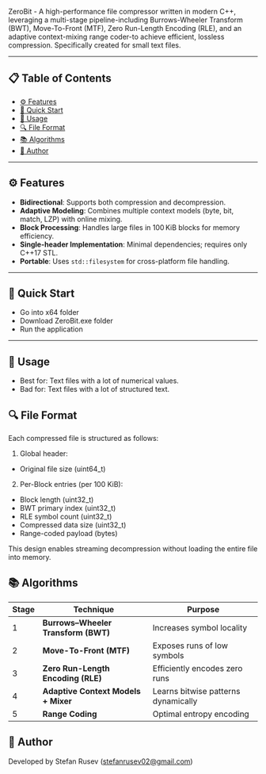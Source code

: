 ZeroBit - A high-performance file compressor written in modern C++, leveraging a multi-stage pipeline-including Burrows-Wheeler Transform (BWT), Move-To-Front (MTF), Zero Run-Length Encoding (RLE), and an adaptive context-mixing range coder-to achieve efficient, lossless compression. Specifically created for small text files.

---

## 📋 Table of Contents

- [⚙️ Features](#️-features)
- [🚀 Quick Start](#-quick-start)
- [📂 Usage](#-usage)
- [🔍 File Format](#-file-format)
- [📚 Algorithms](#-algorithms)
- [👤 Author](#-author)

---

## ⚙️ Features

- **Bidirectional**: Supports both compression and decompression.
- **Adaptive Modeling**: Combines multiple context models (byte, bit, match, LZP) with online mixing.
- **Block Processing**: Handles large files in 100 KiB blocks for memory efficiency.
- **Single-header Implementation**: Minimal dependencies; requires only C++17 STL.
- **Portable**: Uses `std::filesystem` for cross-platform file handling.

---

## 🚀 Quick Start

- Go into x64 folder
- Download ZeroBit.exe folder
- Run the application

---

## 📂 Usage

- Best for: Text files with a lot of numerical values.
- Bad for: Text files with a lot of structured text.

## 🔍 File Format

Each compressed file is structured as follows:

1. Global header:
- Original file size (uint64_t)

2. Per-Block entries (per 100 KiB):
- Block length (uint32_t)
- BWT primary index (uint32_t)
- RLE symbol count (uint32_t)
- Compressed data size (uint32_t)
- Range-coded payload (bytes)

This design enables streaming decompression without loading the entire file into memory.

## 📚 Algorithms

| Stage | Technique                              | Purpose                             |
|-------|----------------------------------------|-------------------------------------|
| 1     | **Burrows–Wheeler Transform (BWT)**    | Increases symbol locality           |
| 2     | **Move-To-Front (MTF)**                | Exposes runs of low symbols         |
| 3     | **Zero Run-Length Encoding (RLE)**     | Efficiently encodes zero runs       |
| 4     | **Adaptive Context Models + Mixer**    | Learns bitwise patterns dynamically |
| 5     | **Range Coding**                       | Optimal entropy encoding            |

## 👤 Author
Developed by Stefan Rusev (stefanrusev02@gmail.com)

